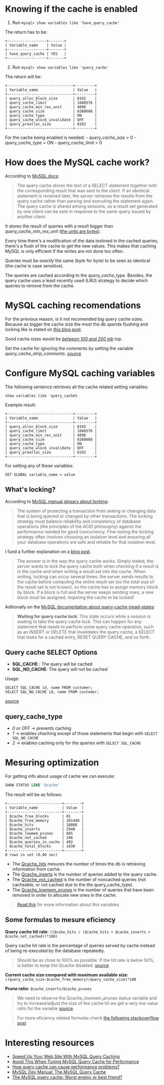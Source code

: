 # Knowing if the cache is enabled

1. Run `mysql> show variables like 'have_query_cache'`

The return has to be:

```
+------------------+-------+
| Variable_name    | Value |
+------------------+-------+
| have_query_cache | YES   |
+------------------+-------+
```

2. Run `mysql> show variables like 'query_cache'`

The return will be:

```
+------------------------------+---------+
| Variable_name                | Value   |
+------------------------------+---------+
| query_alloc_block_size       | 8192    |
| query_cache_limit            | 1048576 |
| query_cache_min_res_unit     | 4096    |
| query_cache_size             | 8388608 |
| query_cache_type             | ON      |
| query_cache_wlock_invalidate | OFF     |
| query_prealloc_size          | 8192    |
+------------------------------+---------+
```
For the cache being enabled is needed:
	- *query_cache_size* > 0
	- *query_cache_type* = ON
	- *query_cache_limit* > 0

# How does the MySQL cache work?

According to [MySQL docs](http://dev.mysql.com/doc/refman/5.7/en/query-cache.html):

> The query cache stores the text of a SELECT statement together with the corresponding result
that was sent to the client. If an identical statement is received later, the server retrieves
the results from the query cache rather than parsing and executing the statement again.
The query cache is shared among sessions, so a result set generated by one client can be
sent in response to the same query issued by another client.

It stores the result of queries with a result bigger than *query_cache_min_res_unit* ([the units are bytes](http://stackoverflow.com/questions/2226997/query-cache-min-res-unit-what-is-it-and-what-does-it-do/2227050#2227050)).

Every time there's a modification of the data invloved in the cached queries, there's a flush of the cache to get the new values.
This makes that caching MySQL is only efficient if the writes are not done too often.

Queries must be *exactly* the same (byte for byte) to be seen as identical (the cache is case sensitive).

The queries are cached according to the *query_cache_type*. Besides, the query cache uses a least recently used (LRU)
strategy to decide which queries to remove from the cache.


# MySQL caching recomendations

For the previous reason, is it not recomended big query cache sizes. Because as bigger the cache size the most the db spends flushing
and locking like is stated on [this blog post](https://www.percona.com/blog/2007/03/23/beware-large-query_cache-sizes/).

Good cache sizes would be *[between 100 and 200 mb](https://haydenjames.io/mysql-query-cache-size-performance/)* top.

Set the cache for ignoring the comments by setting the variable
*query_cache_strip_comments*. [source](https://www.percona.com/doc/percona-server/5.6/performance/query_cache_enhance.html#system-variables)

# Configure MySQL caching variables

The following sentence retrieves all the cache related setting variables:

`show variables like 'query_cache%`

Example result:

```
+------------------------------+---------+
| Variable_name                | Value   |
+------------------------------+---------+
| query_alloc_block_size       | 8192    |
| query_cache_limit            | 1048576 |
| query_cache_min_res_unit     | 4096    |
| query_cache_size             | 8388608 |
| query_cache_type             | ON      |
| query_cache_wlock_invalidate | OFF     |
| query_prealloc_size          | 8192    |
+------------------------------+---------+
```

For setting any of these variables:

`SET GLOBAL variable_name = value`


## What's locking?

According to [MySQL manual glosary about locking](http://dev.mysql.com/doc/refman/5.7/en/glossary.html#glos_locking):

> The system of protecting a transaction from seeing or changing data that is being queried or changed by other transactions.
The locking strategy must balance reliability and consistency of database operations (the principles of the ACID philosophy)
against the performance needed for good concurrency. Fine-tuning the locking strategy often involves choosing an isolation
level and ensuring all your database operations are safe and reliable for that isolation level.

I fund a further explanation on a [blog post](https://www.percona.com/blog/2012/09/05/write-contentions-on-the-query-cache/).

> The answer is in the way the query cache works. Simply stated, the server wants to lock
the query cache both when checking if a result is in the cache and when writing a result
set into the cache. When writing, locking can occur several times: the server sends results
to the cache before computing the entire result set (so the total size of the result set is
not known), so the cache has to assign memory block by block. If a block is full and the
server keeps sending rows, a new block must be assigned, requiring the cache to be locked!

Aditionally on the [MySQL documentation about query-cache-tread-states](https://dev.mysql.com/doc/refman/5.5/en/query-cache-thread-states.html):

> **Waiting for query cache lock**:
> This state occurs while a session is waiting to take the query cache lock. This can happen for any statement that needs to perform some query cache operation, such as an INSERT or DELETE that invalidates the query cache, a SELECT that looks for a cached entry, RESET QUERY CACHE, and so forth.

## Query cache SELECT Options

* **SQL_CACHE** : The query will be cached
* **SQL_NO_CACHE**: The query will not be cached

Usage:
```
SELECT SQL_CACHE id, name FROM customer;
SELECT SQL_NO_CACHE id, name FROM customer;
```
[source](http://dev.mysql.com/doc/refman/5.7/en/query-cache-in-select.html)

## query_cache_type
* *0* or *OFF* → prevents caching
* *1* → enables chaching except of those statements that begin with `SELECT SQL_NO_CACHE`
* *2* → enables caching only for the queries with `SELECT SQL_CACHE`

# Mesuring optimization

For getting info about usage of cache we can execute:

```sql
SHOW STATUS LIKE 'Qcache'
```

The result will be as follows:

```
+-------------------------+--------+
| Variable_name           | Value  |
+-------------------------+--------+
| Qcache_free_blocks      | 65     |
| Qcache_free_memory      | 201440 |
| Qcache_hits             | 18868  |
| Qcache_inserts          | 2940   |
| Qcache_lowmem_prunes    | 665    |
| Qcache_not_cached       | 246    |
| Qcache_queries_in_cache | 492    |
| Qcache_total_blocks     | 1430   |
+-------------------------+--------+
8 rows in set (0.00 sec)
```

* The [Qcache_hits](http://dev.mysql.com/doc/refman/5.7/en/server-status-variables.html#statvar_Qcache_hits)
mesures the number of times the db is retrieving information from cache.
* The [Qcache_inserts](http://dev.mysql.com/doc/refman/5.7/en/server-status-variables.html#statvar_Qcache_inserts) is
the number of queries added to the query cache.
* The [Qcache_not_cached](http://dev.mysql.com/doc/refman/5.7/en/server-status-variables.html#statvar_Qcache_not_cached)
is the number of noncached queries (not cacheable, or not cached due to the
the query_cache_type).
* The [Qcache_lowmem_prunes](http://dev.mysql.com/doc/refman/5.7/en/server-status-variables.html#statvar_Qcache_lowmem_prunes)
is the number of queries that have been removed in order to allocate new ones in
the cache.

> [Read this](http://dev.mysql.com/doc/refman/5.7/en/server-status-variables.html#statvar_Qcache_free_blocks)
for more information about this variables

## Some formulas to mesure eficiency

**Query cache hit rate**: `((Qcahe_hits / (Qcache_hits + Qcache_inserts + Qcache_not_cached))*100)`

Query cache hit rate is the percentage of queries served by cache instead of
being re-executed by the database repeatedly.

> Should be as close to 100% as possible. If the hit rate is below 50%, is better
to keep the Qcache disabled. [source](https://haydenjames.io/mysql-query-cache-size-performance/)

**Current cache size compared with maximum available size**: `((query_cache_size-Qcache_free_memory)/query_cache_size)*100`

**Prune ratio**: `Qcache_inserts/Qcache_prunes`

> We need to observe the Qcache_lowmem_prunes  status variable and try to
increase/adjust the size of the cache till we get a very low value ratio for the
variable [source](https://www.percona.com/blog/2015/01/02/the-mysql-query-cache-how-it-works-and-workload-impacts-both-good-and-bad/).

> For more eficiency related formulas check [the following stackoverflow post](http://dba.stackexchange.com/a/7345)

# Interesting resources

* [Speed Up Your Web Site With MySQL Query Caching](http://www.howtogeek.com/howto/programming/speed-up-your-web-site-with-mysql-query-caching/)
* [Avoid This When Tuning MySQL Query Cache for Performance](https://haydenjames.io/mysql-query-cache-size-performance/)
* [How query cache can cause performance problems?](https://web.archive.org/web/20160129162137/http://www.psce.com/blog/kb/how-query-cache-can-cause-performance-problems/)
* [MySQL Dev Manual: The MySQL Query Cache](http://dev.mysql.com/doc/refman/5.7/en/query-cache.html)
* [The MySQL query cache: Worst enemy or best friend?](https://www.percona.com/blog/2015/08/07/mysql-query-cache-worst-enemy-best-friend/)
